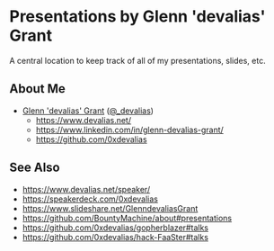 # Presentations by Glenn 'devalias' Grant

A central location to keep track of all of my presentations, slides, etc.

## About Me

- [Glenn 'devalias' Grant](http://devalias.net/) ([@_devalias](https://twitter.com/_devalias))
  - https://www.devalias.net/
  - https://www.linkedin.com/in/glenn-devalias-grant/
  - https://github.com/0xdevalias

## See Also

- https://www.devalias.net/speaker/
- https://speakerdeck.com/0xdevalias
- https://www.slideshare.net/GlenndevaliasGrant
- https://github.com/BountyMachine/about#presentations
- https://github.com/0xdevalias/gopherblazer#talks
- https://github.com/0xdevalias/hack-FaaSter#talks
